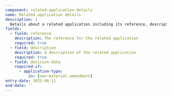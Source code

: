 ```yaml
---
component: related-application-details
name: Related application details
description: |
  Details about a related application including its reference, description and decision date
fields:
  - field: reference
    description: The reference for the related application
    required: true
  - field: description
    description: A description of the related application
    required: true
  - field: decision-date
    required-if:
      - application-type:
          in: [non-material-amendment]
entry-date: 2025-06-12
end-date: ''
---
```

